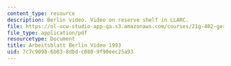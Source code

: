 ```yaml
---
content_type: resource
description: Berlin video. Video on reserve shelf in LLARC.
file: https://ol-ocw-studio-app-qa.s3.amazonaws.com/courses/21g-402-german-ii-spring-2005/7c7c909b6b038dbdc0809f90eec25a93_MIT21G_402S05_berlinvideo.pdf
file_type: application/pdf
resourcetype: Document
title: Arbeitsblatt Berlin Video 1993
uid: 7c7c909b-6b03-8dbd-c080-9f90eec25a93
---
```

